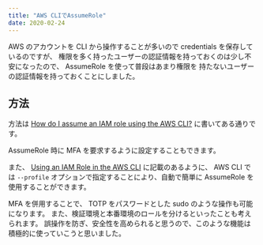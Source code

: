```yaml
---
title: "AWS CLIでAssumeRole"
date: 2020-02-24
---
```


AWS のアカウントを CLI から操作することが多いので credentials を保存しているのですが、
権限を多く持ったユーザーの認証情報を持っておくのは少し不安になったので、 AssumeRole を使って普段はあまり権限を
持たないユーザーの認証情報を持っておくことにしました。

## 方法

方法は
[How do I assume an IAM role using the AWS CLI?](https://aws.amazon.com/premiumsupport/knowledge-center/iam-assume-role-cli/)
に書いてある通りです。

AssumeRole 時に MFA を要求するように設定することもできます。

また、
[Using an IAM Role in the AWS CLI](https://docs.aws.amazon.com/cli/latest/userguide/cli-configure-role.html)
に記載のあるように、 AWS CLI では `--profile` オプションで指定することにより、自動で簡単に AssumeRole を
使用することができます。

MFA を併用することで、 TOTP をパスワードとした sudo のような操作も可能になります。
また、検証環境と本番環境のロールを分けるといったことも考えられます。
誤操作を防ぎ、安全性を高められると思うので、このような機能は積極的に使っていこうと思いました。
